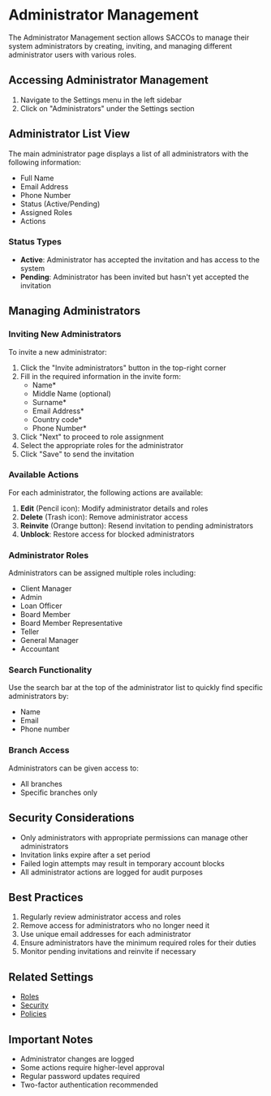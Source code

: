 # Administrator Management

The Administrator Management section allows SACCOs to manage their system administrators by creating, inviting, and managing different administrator users with various roles.

## Accessing Administrator Management

1. Navigate to the Settings menu in the left sidebar
2. Click on "Administrators" under the Settings section

## Administrator List View

The main administrator page displays a list of all administrators with the following information:
- Full Name
- Email Address
- Phone Number
- Status (Active/Pending)
- Assigned Roles
- Actions

### Status Types
- **Active**: Administrator has accepted the invitation and has access to the system
- **Pending**: Administrator has been invited but hasn't yet accepted the invitation

## Managing Administrators

### Inviting New Administrators

To invite a new administrator:

1. Click the "Invite administrators" button in the top-right corner
2. Fill in the required information in the invite form:
   - Name*
   - Middle Name (optional)
   - Surname*
   - Email Address*
   - Country code*
   - Phone Number*
3. Click "Next" to proceed to role assignment
4. Select the appropriate roles for the administrator
5. Click "Save" to send the invitation

### Available Actions

For each administrator, the following actions are available:

1. **Edit** (Pencil icon): Modify administrator details and roles
2. **Delete** (Trash icon): Remove administrator access
3. **Reinvite** (Orange button): Resend invitation to pending administrators
4. **Unblock**: Restore access for blocked administrators

### Administrator Roles

Administrators can be assigned multiple roles including:
- Client Manager
- Admin
- Loan Officer
- Board Member
- Board Member Representative
- Teller
- General Manager
- Accountant

### Search Functionality

Use the search bar at the top of the administrator list to quickly find specific administrators by:
- Name
- Email
- Phone number

### Branch Access

Administrators can be given access to:
- All branches
- Specific branches only

## Security Considerations

- Only administrators with appropriate permissions can manage other administrators
- Invitation links expire after a set period
- Failed login attempts may result in temporary account blocks
- All administrator actions are logged for audit purposes

## Best Practices

1. Regularly review administrator access and roles
2. Remove access for administrators who no longer need it
3. Use unique email addresses for each administrator
4. Ensure administrators have the minimum required roles for their duties
5. Monitor pending invitations and reinvite if necessary

## Related Settings
- [Roles](./roles.md)
- [Security](./security.md)
- [Policies](./policies.md)

## Important Notes
- Administrator changes are logged
- Some actions require higher-level approval
- Regular password updates required
- Two-factor authentication recommended 